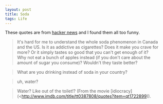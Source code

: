 ```yaml
---
layout: post
title: Soda
tags: Life
---
```


These quotes are from [hacker news][hn] and I found them all too funny.

> It's hard for me to understand the whole soda phenomenon in Canada and the US. Is it as addictive as cigarettes? Does it make you crave for more? Or it simply tastes so good that you can't get enough of it? Why not eat a bunch of apples instead (if you don't care about the amount of sugar you consume)? Wouldn't they taste better?

> What are you drinking instead of soda in your country?

> uh, water?

> Water? Like out of the toilet!? (From the movie [idiocracy](<http://www.imdb.com/title/tt0387808/quotes?item=qt1722899)).

[hn]: https://news.ycombinator.com/item?id=8488714 "Soda May Age You as Much as Smoking"
